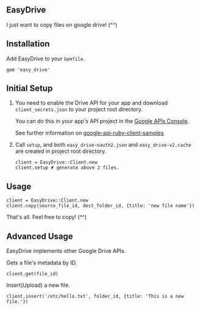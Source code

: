 EasyDrive
----

I just want to copy files on google drive! (^^)

Installation
----

Add EasyDrive to your `Gemfile`.

```
gem 'easy_drive'
```

Initial Setup
----

1. You need to enable the Drive API for your app and download `client_secrets.json` to your project root directory.

    You can do this in your app's API project in the [Google APIs Console](https://code.google.com/apis/console/).

    See further information on [google-api-ruby-client-samples](https://github.com/google/google-api-ruby-client-samples/tree/master/drive)

2. Call `setup`, and both `easy_drive-oauth2.json` and `easy_drive-v2.cache` are created in project root directory.

    ```
    client = EasyDrive::Client.new
    client.setup # generate above 2 files.
    ```

Usage
----

```
client = EasyDrive::Client.new
client.copy(source_file_id, dest_folder_id, {title: 'new file name'})
```

That's all. Feel free to copy! (^^)

Advanced Usage
----

EasyDrive implements other Google Drive APIs.

Gets a file's metadata by ID.

```
client.get(file_id)
```

Insert(Upload) a new file.

```
client.insert('/etc/hello.txt', folder_id, {title: 'This is a new file.'})
```


